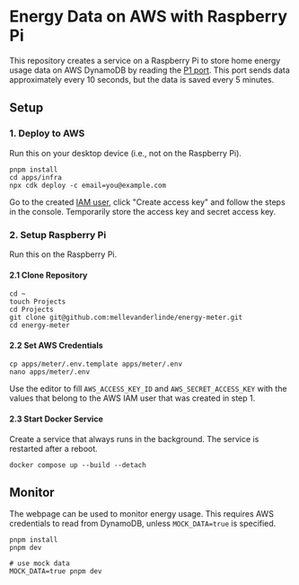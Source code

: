 # Energy Data on AWS with Raspberry Pi

This repository creates a service on a Raspberry Pi to store home energy usage data on AWS DynamoDB by reading the [P1 port](https://nl.wikipedia.org/wiki/P1-poort). This port sends data approximately every 10 seconds, but the data is saved every 5 minutes.

## Setup

### 1. Deploy to AWS

Run this on your desktop device (i.e., not on the Raspberry Pi).

```
pnpm install
cd apps/infra
npx cdk deploy -c email=you@example.com
```

Go to the created [IAM user](https://us-east-1.console.aws.amazon.com/iam/home?region=eu-west-1#/users/details/energy-meter?section=security_credentials), click "Create access key" and follow the steps in the console. Temporarily store the access key and secret access key. 

### 2. Setup Raspberry Pi

Run this on the Raspberry Pi.

#### 2.1 Clone Repository

```
cd ~
touch Projects
cd Projects
git clone git@github.com:mellevanderlinde/energy-meter.git
cd energy-meter
```

#### 2.2 Set AWS Credentials

```
cp apps/meter/.env.template apps/meter/.env
nano apps/meter/.env
```

Use the editor to fill `AWS_ACCESS_KEY_ID` and `AWS_SECRET_ACCESS_KEY` with the values that belong to the AWS IAM user that was created in step 1.

#### 2.3 Start Docker Service

Create a service that always runs in the background. The service is restarted after a reboot.

```
docker compose up --build --detach
```

## Monitor

The webpage can be used to monitor energy usage. This requires AWS credentials to read from DynamoDB, unless `MOCK_DATA=true` is specified.

```
pnpm install
pnpm dev

# use mock data
MOCK_DATA=true pnpm dev
```